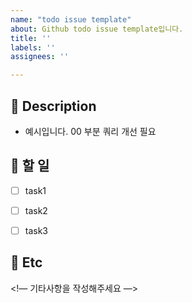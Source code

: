 ```yaml
---
name: "todo issue template"
about: Github todo issue template입니다.
title: ''
labels: ''
assignees: ''

---
```


<!-- 위에 있는 preview 버튼을 통해 마크다운이 어떻게 실제로 보여질 것인지 확인해주세요: ) -->

## 📜 Description
<!-- 작업할 간단한 내용을 작성해주세요-->

- 예시입니다. 00 부분 쿼리 개선 필요

## 📌 할 일
- [ ] task1
- [ ] task2
- [ ] task3


## 📖 Etc
<!— 기타사항을 작성해주세요 —>
